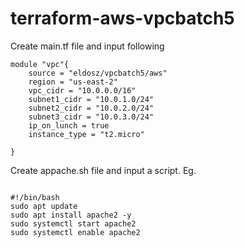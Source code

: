 # terraform-aws-vpcbatch5
Create main.tf file and input following

```hcl
module "vpc"{
    source = "eldosz/vpcbatch5/aws"
    region = "us-east-2"
    vpc_cidr = "10.0.0.0/16"
    subnet1_cidr = "10.0.1.0/24"
    subnet2_cidr = "10.0.2.0/24"
    subnet3_cidr = "10.0.3.0/24"
    ip_on_lunch = true
    instance_type = "t2.micro"

}
```  

Create appache.sh file and input a script. Eg. 
``` hcl

#!/bin/bash
sudo apt update
sudo apt install apache2 -y
sudo systemctl start apache2
sudo systemctl enable apache2
```